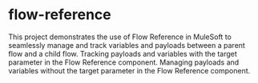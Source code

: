 # flow-reference
This project demonstrates the use of Flow Reference in MuleSoft to seamlessly manage and track variables and payloads between a parent flow and a child flow. Tracking payloads and variables with the target parameter in the Flow Reference component. Managing payloads and variables without the target parameter in the Flow Reference component.
